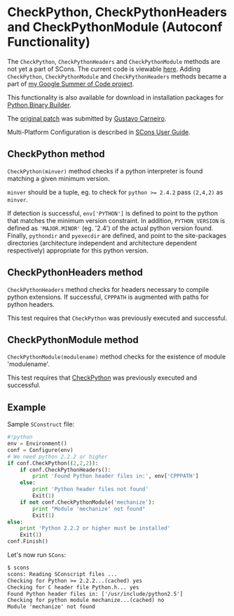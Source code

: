 

# CheckPython, CheckPythonHeaders and CheckPythonModule (Autoconf Functionality)

The `CheckPython`, `CheckPythonHeaders` and `CheckPythonModule` methods are not yet a part of SCons. The current code is viewable [here](http://scons.tigris.org/source/browse/scons/branches/py-builder/). Adding `CheckPython`, `CheckPythonModule` and `CheckPythonHeaders` methods became a part of [my Google Summer of Code project](http://www.scons.org/wiki/GSoC2008/MatiGruca). 

This functionality is also available for download in installation packages for [Python Binary Builder](http://www.scons.org/wiki/GSoC2008/MatiGruca/InstallPython). 

The [original patch](http://scons.tigris.org/issues/show_bug.cgi?id=1344) was submitted by [Gustavo Carneiro](http://live.gnome.org/GustavoCarneiro). 

Multi-Platform Configuration is described in [SCons User Guide](http://www.scons.org/doc/0.98.5/HTML/scons-user/c3036.html). 


## CheckPython method

`CheckPython(minver)` method checks if a python interpreter is found matching a given minimum version. 

`minver` should be a tuple, eg. to check for `python >= 2.4.2` pass `(2,4,2)` as `minver`. 

If detection is successful, `env['PYTHON']` is defined to point to the python that matches the minimum version constraint.  In addition, `PYTHON_VERSION` is defined as `'MAJOR.MINOR'` (eg. '2.4') of the actual python version found.  Finally, `pythondir` and `pyexecdir` are defined, and point to the site-packages directories (architecture independent and architecture dependent respectively) appropriate for this python version. 


## CheckPythonHeaders method

`CheckPythonHeaders` method checks for headers necessary to compile python extensions. If successful, `CPPPATH` is augmented with paths for python headers. 

This test requires that `CheckPython` was previously executed and successful. 


## CheckPythonModule method

`CheckPythonModule(modulename)` method checks for the existence of module 'modulename'. 

This test requires that [CheckPython](CheckPython) was previously executed and successful. 


## Example

Sample `SConstruct` file: 


```python
#!python 
env = Environment()
conf = Configure(env)
# We need python 2.2.2 or higher
if conf.CheckPython((2,2,2)):
    if conf.CheckPythonHeaders():
        print 'Found Python header files in:', env['CPPPATH']
    else:
        print 'Python header files not found'
        Exit(1)
    if not conf.CheckPythonModule('mechanize'):
        print "Module 'mechanize' not found"
        Exit(1)
else:
    print 'Python 2.2.2 or higher must be installed'
    Exit(1)
conf.Finish()
```
Let's now run `SCons`: 
```txt
$ scons
scons: Reading SConscript files ...
Checking for Python >= 2.2.2...(cached) yes
Checking for C header file Python.h... yes
Found Python header files in: ['/usr/include/python2.5']
Checking for python module mechanize...(cached) no
Module 'mechanize' not found
```